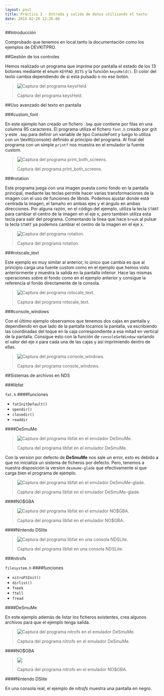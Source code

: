 ```yaml
---
layout: post
title: Práctica 3 - Entrada y salida de datos utilizando el texto
date: 2015-02-26 12:26:00
---
```



##Introducción

Comprobado que tenemos en local tanto la documentación como los ejemplos de DEVKITPRO.

##Gestión de los controles

Hemos realizado un programa que imprima por pantalla el estado de los 13 botones mediante el enum `KEYPAD_BITS` y la función `keysHeld()`. El color del texto cambia dependiendo de si está pulsado o no ese botón.

> ![Captura del programa keysHeld.](../../../../p3media/keysHeld.png)
>
> Captura del programa keysHeld.

##Uso avanzado del texto en pantalla

###custom_font

En este ejemplo han creado un fichero `.bmp` que contiene por filas en una columna 95 caracteres. El programa utiliza el fichero `font.h` creado por grit y este `.bmp` para definir un variable de tipo ConsoleFont y luego lo utiliza con un \texttt{console} definido al principio del programa. Al final del programa con un simple `printf` nos muestra en el emulador la fuente custom.

> ![Captura del programa print_both_screens.](../../../../p3media/print_both_screens.png)
>
> Captura del programa print_both_screens.

###rotation

Este programa juega con una imagen puesta como fondo en la pantalla principal, mediante las teclas permite hacer varias transformaciones de la imagen con el uso de funciones de libnds. Podemos ajustar donde está centrada la imagen, el tamaño en ambas ejes y el ángulo en ambas direcciones. Por alguna razón, en el código del ejemplo, utiliza la tecla `START` para cambiar el centro de la imagen en el eje x, pero también utiliza esta tecla para salir del programa. Comentando la linea que hace `break` al pulsar la tecla `START` ya podemos cambiar el centro de la imagen en el eje x.

> ![Captura del programa rotation.](../../../../p3media/rotation.png)
>
> Captura del programa rotation.

###rotscale_text

Este ejemplo es muy similar al anterior, lo único que cambia es que al principio carga una fuente custom como en el ejemplo que hemos visto anteriormente y muestra la salida en la pantalla inferior. Hace las mismas operaciones sobre el fondo como en el ejemplo anterior y consigue la referencia al fondo directamente de la consola. 

> ![Captura del programa rotscale_text.](../../../../p3media/rotscale_text.png)
>
> Captura del programa rotscale_text.

###console_windows

Con el último ejemplo observamos que tenemos dos cajas en pantalla y dependiendo en que lado de la pantalla tocamos la pantalla, va escribiendo las coordinadas del toque en la caja correspondiente a esa mitad en vertical de la pantalla. Consigue esto con la función de `consoleSetWindow` variando el valor del eje x para cada una de las cajas y así imprimiendo dentro de ellas.

> ![Captura del programa console_windows.](../../../../p3media/console_windows.png)
> 
> Captura del programa console_windows.

##Sistemas de archivos en NDS

###libfat

`fat.h`
####funciones
* `fatInitDefault()`
* `opendir()`
* `closedir()`
* `readdir`

####DeSmuMe

> ![Captura del programa libfat en el emulador DeSmuMe.
](../../../../p3media/fat.png)
>
> Captura del programa libfat en el emulador DeSmuMe.

Con la version por defecto de **DeSmuMe** nos sale un error, esto es debido a que no inicializa un sistema de ficheros por defecto. Pero, tenemos a nuestra disposición la version `desmume-glade` que efectivamente si que carga bien el programa de ejemplo.

> ![Captura del programa libfat en el emulador DeSmuMe-glade.
](../p3media/fat_glade.png)
>
> Captura del programa libfat en el emulador DeSmuMe-glade.

####NO$GBA

> ![Captura del programa libfat en el emulador NO$GBA.](../../../../p3media/fat_nogba.png)
>
> Captura del programa libfat en el emulador NO$GBA.


####Nintendo DSlite

> ![Captura del programa libfat en una consola NDSLite.
](../../../../p3media/fat_nds.jpg)
> 
> Captura del programa libfat en una consola NDSLite.


###nitrofs

`filesystem.h`
####funciones
* `nitroFSInit()`
* `dirlist()`
* `fseek`
* `ftell`
* `fread`

####DeSmuMe

En este ejemplo además de listar los ficheros existentes, crea algunos archivos para que el ejemplo tenga salida.

> ![Captura del programa nitrofs en el emulador DeSmuMe.
](../p3media/nitrofs.png)
> 
> Captura del programa nitrofs en el emulador DeSmuMe.


####NO$GBA

> ![](../../../../p3media/nitrofs_nogba.png)
>
> Captura del programa nitrofs en el emulador NO$GBA.


####Nintendo DSlite

En una consola real, el ejemplo de *nitrofs* muestra una pantalla en negro.